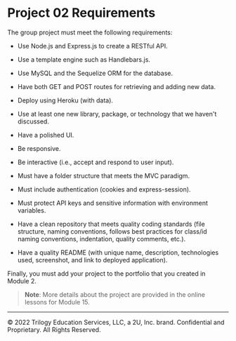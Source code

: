 # Project 02 Requirements

The group project must meet the following requirements:

* Use Node.js and Express.js to create a RESTful API.

* Use a template engine such as Handlebars.js.

* Use MySQL and the Sequelize ORM for the database.

* Have both GET and POST routes for retrieving and adding new data.

* Deploy using Heroku (with data).

* Use at least one new library, package, or technology that we haven't discussed.

* Have a polished UI.

* Be responsive.

* Be interactive (i.e., accept and respond to user input).

* Must have a folder structure that meets the MVC paradigm.

* Must include authentication (cookies and express-session).

* Must protect API keys and sensitive information with environment variables.

* Have a clean repository that meets quality coding standards (file structure, naming conventions, follows best practices for class/id naming conventions, indentation, quality comments, etc.).

* Have a quality README (with unique name, description, technologies used, screenshot, and link to deployed application).

Finally, you must add your project to the portfolio that you created in Module 2.

> **Note**: More details about the project are provided in the online lessons for Module 15.

---
© 2022 Trilogy Education Services, LLC, a 2U, Inc. brand. Confidential and Proprietary. All Rights Reserved.